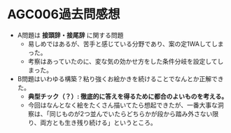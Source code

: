 # AGC006過去問感想

- A問題は **接頭辞・接尾辞** に関する問題
  - 易しめではあるが、苦手と感じている分野であり、案の定1WAしてしまった。
  - 考察はあっていたのに、変な気の効かせ方をした条件分岐を設定してしまった。
- B問題はいわゆる構築？粘り強くお絵かきを続けることでなんとか正解できた。
  - **典型チック（？）: 徹底的に答えを得るために都合のよいものを考える。**
  - 今回はなんとなく絵をたくさん描いてたら想起できたが、一番大事な洞察は、「同じものが2つ並んでいたらどちらかが段から踏み外さない限り、両方とも生き残り続ける」というところ。
